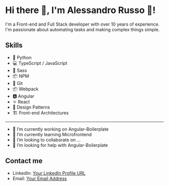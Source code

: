 # Hi there 👋, I'm Alessandro Russo 🐢!

I'm a Front-end and Full Stack developer with over 10 years of experience. I'm passionate about automating tasks and making complex things simple.

## Skills

- 🐍 Python
- 💻 TypeScript / JavaScript
- 🎨 Sass
- 📦 NPM
- 🐙 Git
- 📦 Webpack
- 🅰️ Angular
- ⚛️ React
- 📐 Design Patterns
- 🏗️ Front-end Architectures

---

- 🔭 I’m currently working on Angular-Boilerplate
- 🌱 I’m currently learning Microfrontend
- 👯 I’m looking to collaborate on ...
- 🤔 I’m looking for help with Angular-Boilerplate


## Contact me

- LinkedIn: [Your LinkedIn Profile URL](https://www.linkedin.com/in/alessandrorusso-in/)
- Email: [Your Email Address](mailto:alessandrorusso.info@gmail.com)

